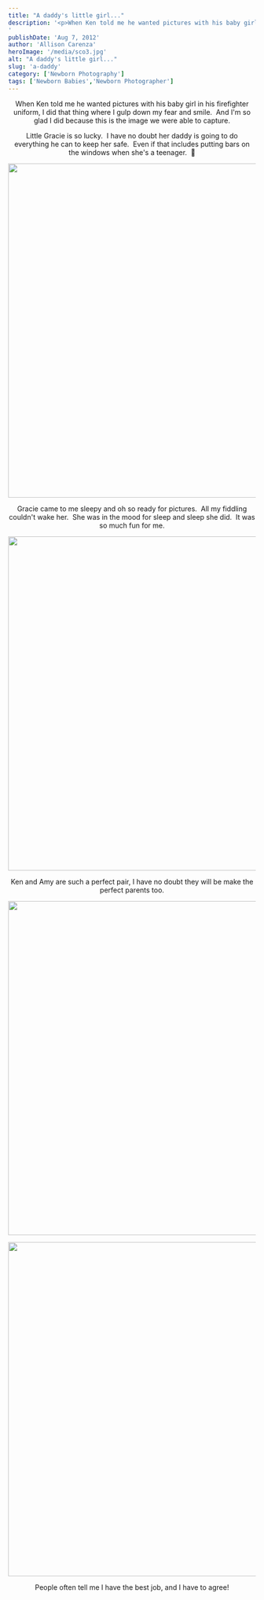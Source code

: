 ```yaml
---
title: "A daddy's little girl..."
description: '<p>When Ken told me he wanted pictures with his baby girl in his firefighter uniform, I did that thing where [&hellip;]</p>
'
publishDate: 'Aug 7, 2012'
author: 'Allison Carenza'
heroImage: '/media/sco3.jpg'
alt: "A daddy's little girl..."
slug: 'a-daddy'
category: ['Newborn Photography']
tags: ['Newborn Babies','Newborn Photographer']
---
```


<p style="text-align: center;">When Ken told me he wanted pictures with his baby girl in his firefighter uniform, I did that thing where I gulp down my fear and smile.  And I&apos;m so glad I did because this is the image we were able to capture.</p>
<p style="text-align: center;">Little Gracie is so lucky.  I have no doubt her daddy is going to do everything he can to keep her safe.  Even if that includes putting bars on the windows when she&apos;s a teenager.  🙂</p>
<p style="text-align: center;"><img class="aligncenter size-full wp-image-4230" title="sco3" src="/media/sco3.jpg" alt="" width="930" height="680" srcset="/media/sco3.jpg 930w, /media/sco3-300x219.jpg 300w, /media/sco3-768x562.jpg 768w" sizes="(max-width: 930px) 100vw, 930px" /></p>
<p style="text-align: center;">Gracie came to me sleepy and oh so ready for pictures.  All my fiddling couldn&apos;t wake her.  She was in the mood for sleep and sleep she did.  It was so much fun for me.</p>
<p style="text-align: center;"><img class="aligncenter size-full wp-image-4229" title="sco2" src="/media/sco2.jpg" alt="" width="930" height="680" /></p>
<p style="text-align: center;">Ken and Amy are such a perfect pair, I have no doubt they will be make the perfect parents too.</p>
<p style="text-align: center;"><img class="aligncenter size-full wp-image-4228" title="sco1" src="/media/sco1.jpg" alt="" width="930" height="680" srcset="/media/sco1.jpg 930w, /media/sco1-300x219.jpg 300w, /media/sco1-768x562.jpg 768w" sizes="(max-width: 930px) 100vw, 930px" /></p>
<p style="text-align: center;"><img class="aligncenter size-full wp-image-4231" title="sco4" src="/media/sco4.jpg" alt="" width="930" height="680" /></p>
<p style="text-align: center;">People often tell me I have the best job, and I have to agree!</p>
